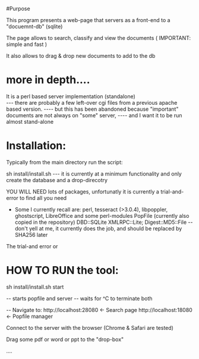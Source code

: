 
#Purpose

This program presents a web-page that servers as a front-end to a "docuemnt-db"  (sqlite)

The page allows to search, classify and view the documents ( IMPORTANT: simple and fast )

It also allows to drag & drop new documents to add to the db


# more in depth....

It is a perl based server implementation (standalone)   
  --- there are probably a few left-over cgi files from a previous apache based version.
  ---- but this has been abandoned because "important" documents are not always on "some" server,
  ---- and I want it to be run almost stand-alone

# Installation:

Typically from the main directory run the script:

sh install/install.sh 
 --- it is currently at a minimum functionality
 and only create the database and a drop-direcotry

YOU WILL NEED lots of packages, unfortunatly it is currently a trial-and-error to find all you need
 - Some I currently recall are:
	perl, 
	tesseract (>3.0.4), 
	libpoppler, 
	ghostscript, 
	LibreOffice 
	and some perl-modules
	PopFile (currently also copied in the repository)
        DBD::SQLite 
	XMLRPC::Lite;
	Digest::MD5::File   -- don't yell at me, it currently does the job, and should be replaced by SHA256 later



The trial-and error or

# HOW TO RUN the tool:

sh install/install.sh start


  -- starts popfile and server
  --  waits for ^C to terminate both

-- Navigate to:
    http://localhost:28080      <- Search page
    http://localhost:18080      <- Popfile manager

Connect to the server with the browser (Chrome & Safari are tested)


Drag some pdf or word or ppt to the "drop-box"

....


